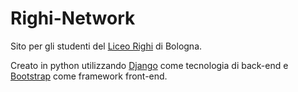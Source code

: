# Righi-Network
Sito per gli studenti del <a href="http://www.liceorighibologna.it">Liceo Righi</a> di Bologna.

Creato in python utilizzando <a href="https://www.djangoproject.com/">Django</a> come tecnologia di back-end e <a href="http://getbootstrap.com/">Bootstrap</a> come framework front-end.
